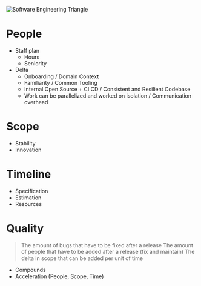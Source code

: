![Software Engineering Triangle](https://cdn.substack.com/image/fetch/w_1456,c_limit,f_auto,q_auto:good,fl_progressive:steep/https%3A%2F%2Fbucketeer-e05bbc84-baa3-437e-9518-adb32be77984.s3.amazonaws.com%2Fpublic%2Fimages%2F3a8cc5a8-3861-4196-9d05-4fe60a07d7cd_1414x880.png)

# People

- Staff plan
	- Hours
	- Seniority
- Delta
	- Onboarding / Domain Context
	- Familiarity / Common Tooling
	- Internal Open Source + CI CD / Consistent and Resilient Codebase
	- Work can be parallelized and worked on isolation / Communication overhead

# Scope

- Stability
- Innovation

# Timeline

- Specification
- Estimation
- Resources

# Quality

> The amount of bugs that have to be fixed after a release
> The amount of people that have to be added after a release (fix and maintain)
> The delta in scope that can be added per unit of time

- Compounds
- Acceleration (People, Scope, Time)